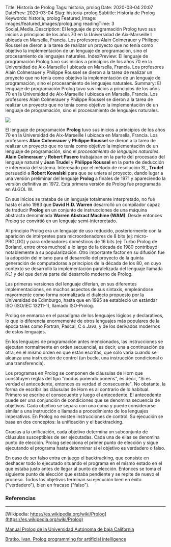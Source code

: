 Title: Historia de Prolog
Tags: historia, prolog
Date: 2020-03-04 20:07
DatePrev: 2020-03-04
Slug: historia-prolog
Subtitle: Historia de Prolog
Keywords: historia, prolog
Featured_Image: images/featured_images/prolog.png
readingTime: 3
Social_Media_Description: El lenguaje de programación Prolog tuvo sus inicios a principios de los años 70 en la Universidad de Aix-Marseille I ubicada en Marsella, Francia. Los profesores Alain Colmerauer y Philippe Roussel se dieron a la tarea de realizar un proyecto que no tenía como objetivo la implementación de un lenguaje de programación, sino el procesamiento de lenguajes naturales. 
IndexPreview: El lenguaje de programación Prolog tuvo sus inicios a principios de los años 70 en la Universidad de Aix-Marseille I ubicada en Marsella, Francia. Los profesores Alain Colmerauer y Philippe Roussel se dieron a la tarea de realizar un proyecto que no tenía como objetivo la implementación de un lenguaje de programación, sino el procesamiento de lenguajes naturales. 
Summary: El lenguaje de programación Prolog tuvo sus inicios a principios de los años 70 en la Universidad de Aix-Marseille I ubicada en Marsella, Francia. Los profesores Alain Colmerauer y Philippe Roussel se dieron a la tarea de realizar un proyecto que no tenía como objetivo la implementación de un lenguaje de programación, sino el procesamiento de lenguajes naturales. 

<img src="/images/featured_images/prolog.png">

El lenguaje de programación **Prolog** tuvo sus inicios a principios de los años 70 en la Universidad de Aix-Marseille I ubicada en Marsella, Francia. Los profesores **Alain Colmerauer** y **Philippe Roussel** se dieron a la tarea de realizar un proyecto que no tenía como objetivo la implementación de un lenguaje de programación, sino el *procesamiento de lenguajes naturales*. **Alain Colmerauer** y **Robert Pasero** trabajaban en la parte del procesado del lenguaje natural y **Jean Trudel** y **Philippe Roussel** en la parte de deducción e inferencia del sistema. Interesado por el método de resolución SL, **Trudel** persuadió a **Robert Kowalski** para que se uniera al proyecto, dando lugar a una versión preliminar del lenguaje **Prolog** a finales de 1971 y apareciendo la versión definitiva en 1972. Esta primera versión de Prolog fue programada en ALGOL W.

En sus inicios se trataba de un lenguaje totalmente interpretado, no fué hasta el año 1983 que **David H.D. Warren** desarrolló un compilador capaz de traducir **Prolog** en un conjunto de instrucciones de una máquina abstracta denominada **Warren Abstract Machine (WAM)**. Desde entonces Prolog se convirtió en un lenguaje semi-interpretado.

Al principio Prolog era un lenguaje de uso reducido, posteriormente con la aparición de intérpretes para microordenadores de 8 bits (ej: micro-PROLOG) y para ordenadores domésticos de 16 bits (ej: Turbo Prolog de Borland, entre otros muchos) a lo largo de la década de 1980 contribuyó notablemente a su popularización. Otro importante factor en su difusión fue la adopción del mismo para el desarrollo del proyecto de la quinta generación de computadoras a principios de la década de los 80, en cuyo contexto se desarrolló la implementación paralelizada del lenguaje llamada KL1 y del que deriva parte del desarrollo moderno de Prolog.

Las primeras versiones del lenguaje diferían, en sus diferentes implementaciones, en muchos aspectos de sus sintaxis, empleándose mayormente como forma normalizada el dialecto propuesto por la Universidad de Edimburgo, hasta que en 1995 se estableció un estándar ISO (ISO/IEC 13211-1), llamado ISO-Prolog.

Prolog se enmarca en el paradigma de los lenguajes lógicos y declarativos, lo que lo diferencia enormemente de otros lenguajes más populares  de la época tales como Fortran, Pascal, C o Java, y de los derivados modernos de estos lenguajes.

En los lenguajes de programación antes mencionados, las instrucciones se ejecutan normalmente en orden secuencial, es decir, una a continuación de otra, en el mismo orden en que están escritas, que sólo varía cuando se alcanza una instrucción de control (un bucle, una instrucción condicional o una transferencia).

Los programas en Prolog se componen de cláusulas de Horn que constituyen reglas del tipo "modus ponendo ponens", es decir, "Si es verdad el antecedente, entonces es verdad el consecuente". No obstante, la forma de escribir las cláusulas de Horn es al contrario de lo habitual. Primero se escribe el consecuente y luego el antecedente. El antecedente puede ser una conjunción de condiciones que se denomina secuencia de objetivos. Cada objetivo se separa con una coma y puede considerarse similar a una instrucción o llamada a procedimiento de los lenguajes imperativos. En Prolog no existen instrucciones de control. Su ejecución se basa en dos conceptos: la unificación y el backtracking.

Gracias a la unificación, cada objetivo determina un subconjunto de cláusulas susceptibles de ser ejecutadas. Cada una de ellas se denomina punto de elección. Prolog selecciona el primer punto de elección y sigue ejecutando el programa hasta determinar si el objetivo es verdadero o falso.

En caso de ser falso entra en juego el backtracking, que consiste en deshacer todo lo ejecutado situando el programa en el mismo estado en el que estaba justo antes de llegar al punto de elección. Entonces se toma el siguiente punto de elección que estaba pendiente y se repite de nuevo el proceso. Todos los objetivos terminan su ejecución bien en éxito ("verdadero"), bien en fracaso ("falso").

### Referencias

---

[Wikipedia: https://es.wikipedia.org/wiki/Prolog](https://es.wikipedia.org/wiki/Prolog)

[Manual Prolog de la Universidad Autónoma de baja California](http://fcqi.tij.uabc.mx/usuarios/ardiaz/material/manual_lab_prolog.pdf)

[Bratko. Ivan. Prolog programming for artificial intelligence](https://silp.iiita.ac.in/wp-content/uploads/PROLOG.pdf)
